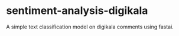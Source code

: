 # sentiment-analysis-digikala
A simple text classification model on digikala comments using fastai.
